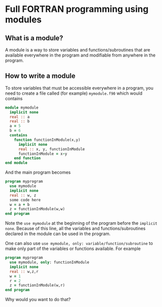 # Full FORTRAN programming using modules

## What is a module?

A module is a way to store variables and functions/subroutines that are available everywhere in the program and modifiable from anywhere in the program.

## How to write a module

To store variables that must be accessible everywhere in a program, you need to create a file called \(for example\) `mymodule.f90` which would contains

```fortran
module mymodule
  implicit none
  real :: a
  real :: b
  a = 5
  b = 6
  contains
    function functionInModule(x,y)
      implicit none
      real :: x, y, functionInModule
      functionInModule = x-y
    end function
end module
```

And the main program becomes

```fortran
program myprogram
  use mymodule
  implicit none
  real :: w, z
  some code here
  w = a + b
  z = functionInModule(w,w)
end program
```

Note the `use mymodule` at the beginning of the program before the `implicit none`. Because of this line, all the variables and functions/subroutines declared in the module can be used in the program.

One can also use `use mymodule, only: variable/function/subroutine` to make only part of the variables or functions available. For example

```fortran
program myprogram
  use mymodule, only: functionInModule
  implicit none
  real :: w,z,r
  w = 1
  r = 2
  z = functionInModule(w,r)
end program
```

Why would you want to do that?

